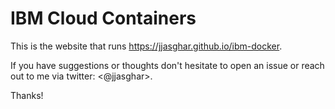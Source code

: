 # IBM Cloud Containers

This is the website that runs <https://jjasghar.github.io/ibm-docker>.

If you have suggestions or thoughts don't hesitate to open an issue
or reach out to me via twitter: <@jjasghar>.

Thanks!

